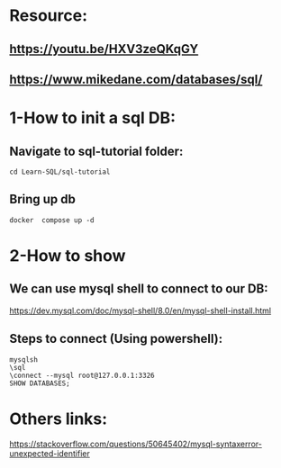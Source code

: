 # Resource:
## https://youtu.be/HXV3zeQKqGY
## https://www.mikedane.com/databases/sql/

# 1-How to init a sql DB:
## Navigate to sql-tutorial folder:
`cd Learn-SQL/sql-tutorial`
## Bring up db
`docker  compose up -d`

# 2-How to show 
## We can use mysql shell to connect to our DB:
https://dev.mysql.com/doc/mysql-shell/8.0/en/mysql-shell-install.html
## Steps to connect (Using powershell):
```
mysqlsh
\sql
\connect --mysql root@127.0.0.1:3326
SHOW DATABASES;
```
# Others links:
https://stackoverflow.com/questions/50645402/mysql-syntaxerror-unexpected-identifier
